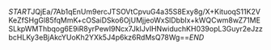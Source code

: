 $START$JQjEa/7Ab1qEnUm9ercJTSOVtCpvuG4a35S8Exy8g/X+KituoqS11K2VKeZfSHgGl85fqMmK+cOSaiDSko6OjUMjjeoWxSlDbbIx+kWQCwm8wZ71MESLkpWMThbqog6E9iR8yrPewI9Ncx7JklJvIHNwiduchKH039opL3Guyr2eJzzbcHLKy3eBjAkcYUoKh2YXk5J4p6kz6RdMsQ78Wg==$END$